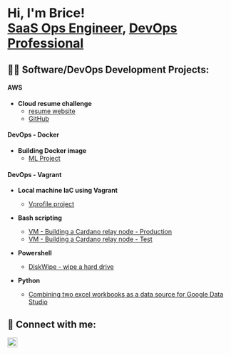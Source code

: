 <h1>Hi, I'm Brice! <br/><a href="https://github.com/deresolution20">SaaS Ops Engineer</a>, <a href="https://www.linkedin.com/in/briceneal/">DevOps Professional</a> </h1>

<h2>👨‍💻 Software/DevOps Development Projects:</h2>

<h4>AWS </h4>

- <b>Cloud resume challenge</b>
  - [resume website](http://resume.deresolution22.com/)
  - [GitHub](https://github.com/deresolution20/Cloud-resume-challenge)
 
<h4>DevOps - Docker</h4>

- <b>Building Docker image</b>
  - [ML Project](https://github.com/deresolution20/ML_basic_Docker_image/tree/main)

<h4>DevOps - Vagrant</h4>

- <b>Local machine IaC using Vagrant</b>
  - [Vprofile project](https://github.com/deresolution20/vprofile-project/tree/automated)


- <b>Bash scripting</b>
  - [VM - Building a Cardano relay node - Production](https://github.com/deresolution20/Cardano-Mainnet-Relay-Node)
  - [VM - Building a Cardano relay node - Test](https://github.com/deresolution20/Cardano-TestNet-Relay-node)
- <b>Powershell</b>
  - [DiskWipe - wipe a hard drive](https://github.com/deresolution20/DiskWipe.Powershell)
- <b>Python</b>
  - [Combining two excel workbooks as a data source for Google Data Studio](https://github.com/deresolution20/Google-Colab-combine-two-excel-wbks)


<h2> 🤳 Connect with me:</h2>

[<img align="left" alt="BriceNeal | LinkedIn" width="22px" src="https://cdn.jsdelivr.net/npm/simple-icons@v3/icons/linkedin.svg" />][linkedin]

[linkedin]: https://linkedin.com/in/briceneal

<!--

Here are some ideas to get you started:

- 🔭 I’m currently working on ...
- 🌱 I’m currently learning ...
- 👯 I’m looking to collaborate on ...
- 🤔 I’m looking for help with ...
- 💬 Ask me about ...
- 📫 How to reach me: ...
- 😄 Pronouns: ...
- ⚡ Fun fact: ...
-->
